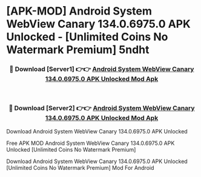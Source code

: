 # [APK-MOD] Android System WebView Canary 134.0.6975.0 APK Unlocked - [Unlimited Coins No Watermark Premium] 5ndht



<div align="center">
<h3>🔴 Download [Server1] 👉👉 <a href="https://momento.my/?title=Android_System_WebView_Canary_134.0.6975.0_APK_Unlocked">Android System WebView Canary 134.0.6975.0 APK Unlocked Mod Apk</a></h3><br>

<h3>🔴 Download [Server2] 👉👉 <a href="https://momento.my/?title=Android_System_WebView_Canary_134.0.6975.0_APK_Unlocked">Android System WebView Canary 134.0.6975.0 APK Unlocked Mod Apk</a></h3>
</div>



Download Android System WebView Canary 134.0.6975.0 APK Unlocked 

Free APK MOD Android System WebView Canary 134.0.6975.0 APK Unlocked [Unlimited Coins No Watermark Premium]

Download Android System WebView Canary 134.0.6975.0 APK Unlocked [Unlimited Coins No Watermark Premium] Mod For Android
